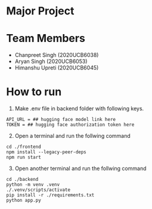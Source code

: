 # Major Project

# Team Members
- Chanpreet Singh (2020UCB6038)
- Aryan Singh (2020UCB6053)
- Himanshu Upreti (2020UCB6045)

# How to run
1. Make .env file in backend folder with following keys.
```
API_URL = ## hugging face model link here
TOKEN = ## hugging face authorization token here
```
2. Open a terminal and run the follwing command
```
cd ./frontend
npm install --legacy-peer-deps
npm run start

```

3. Open another terminal and run the follwing command
```
cd ./backend
python -m venv .venv
./.venv/scripts/activate
pip install -r ./requirements.txt
python app.py

```